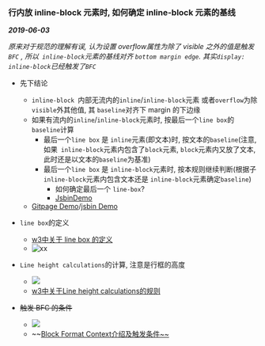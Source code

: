 ### 行内放 inline-block 元素时, 如何确定  inline-block 元素的基线

_**2019-06-03**_

_原来对于规范的理解有误, 认为设置 overflow属性为除了 visible 之外的值是触发 `BFC` , 所以` inline-block`元素的基线对齐 `bottom margin edge`. 其实`display: inline-block`已经触发了`BFC`_

- 先下结论
  - `inline-block `内部无流内的`inline`/`inline-block`元素 或者`overflow`为除`visible`外其他值, 其 `baseline`对齐下 margin 的下边缘
  - 如果有流内的`inline`/`inline-block`元素时, 按最后一个`line box`的 `baseline`计算
    - 最后一个`line box` 是 `inline`元素(即文本)时, 按文本的`baseline`(注意, 如果` inline-block`元素内包含了`block`元素, `block`元素内又放了文本, 此时还是以文本的`baseline`为基准)
    - 最后一个`line box` 是 `inline-block`元素时, 按本规则继续判断(根据子`inline-block`元素内包含文本还是 `inline-block`元素确定`baseline`)
      - 如何确定最后一个 `line-box`?
      - [JsbinDemo](<https://jsbin.com/qesuhug/2/edit?html,css,output>)
  - [Gitpage Demo](http://thxiami.github.io/miao/note/baseline-rule-of-Inline-block-element.html)/[jsbin Demo](https://jsbin.com/bidatucexo/3/edit?html,css,output)

- `line box`的定义
  - [w3中关于 line box 的定义](<https://www.w3.org/TR/CSS2/visuren.html#inline-formatting>)
  - ![xx](https://ws4.sinaimg.cn/large/006tNc79ly1g3g00qwo3tj315z0g07ak.jpg)
- `Line height calculations`的计算, 注意是行框的高度
  - ![](https://ws1.sinaimg.cn/large/006tNc79ly1g3nqbo7jb0j317p0ljkj0.jpg)
  - [w3中关于Line height calculations的规则](<https://www.w3.org/TR/CSS2/visudet.html#line-height>)
- ~~触发 BFC 的条件~~
  - ~~![](https://ws2.sinaimg.cn/large/006tNc79ly1g3g4gym9hgj30vu0npafb.jpg)~~
  - ~~[Block Format Context介绍及触发条件~~](<https://developer.mozilla.org/en-US/docs/Web/Guide/CSS/Block_formatting_context>)